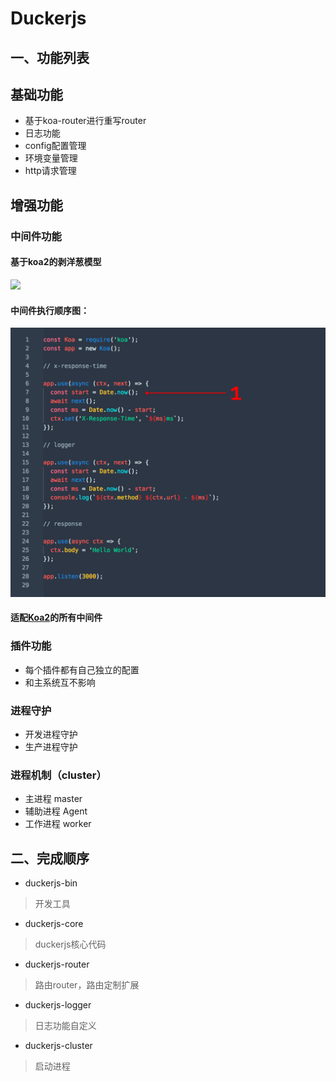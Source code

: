 # Duckerjs

## 一、功能列表

## 基础功能

* 基于koa-router进行重写router
* 日志功能
* config配置管理
* 环境变量管理
* http请求管理

## 增强功能

### 中间件功能
#### 基于koa2的剥洋葱模型
![](https://camo.githubusercontent.com/d80cf3b511ef4898bcde9a464de491fa15a50d06/68747470733a2f2f7261772e6769746875622e636f6d2f66656e676d6b322f6b6f612d67756964652f6d61737465722f6f6e696f6e2e706e67)

#### 中间件执行顺序图：

![](https://raw.githubusercontent.com/koajs/koa/a7b6ed0529a58112bac4171e4729b8760a34ab8b/docs/middleware.gif)

#### 适配[Koa2](https://koa.bootcss.com/)的所有中间件

### 插件功能
* 每个插件都有自己独立的配置
* 和主系统互不影响

### 进程守护
* 开发进程守护
* 生产进程守护

### 进程机制（cluster）
* 主进程 master
* 辅助进程 Agent
* 工作进程 worker


## 二、完成顺序

* duckerjs-bin
> 开发工具

* duckerjs-core
> duckerjs核心代码

* duckerjs-router
> 路由router，路由定制扩展

* duckerjs-logger
> 日志功能自定义

* duckerjs-cluster
> 启动进程